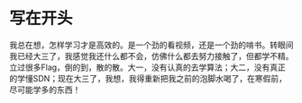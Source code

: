 # 写在开头
我总在想，怎样学习才是高效的。是一个劲的看视频，还是一个劲的啃书。转眼间我已经大三了，我感觉我还什么都不会，仿佛什么都去努力接触了，但都学不精。立过很多Flag，倒的到，散的散。大一，没有认真的去学算法；大二，没有真正的学懂SDN；现在大三了，我想，我得重新把我之前的泡脚水喝了，在寒假前，尽可能学多的东西！
